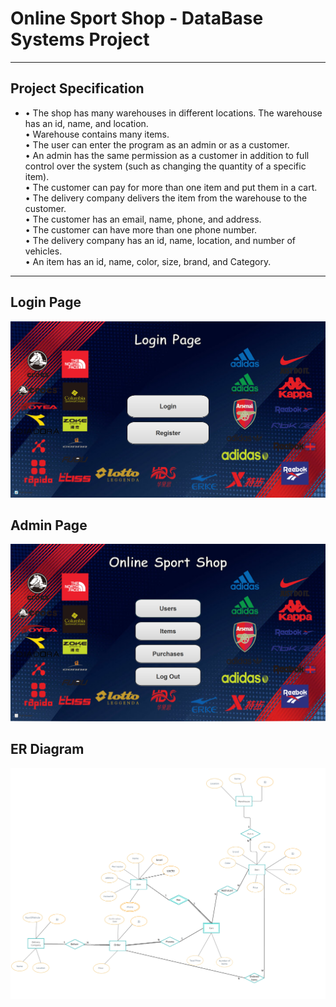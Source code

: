 # Online Sport Shop - DataBase Systems Project
___________________________________________________________
## Project Specification
- •	The shop has many warehouses in different locations. The warehouse has an id, name, and location.  
•	Warehouse contains many items.  
•	The user can enter the program as an admin or as a customer.  
•	An admin has the same permission as a customer in addition to full control over the system (such as changing the quantity of a specific item).  
•	The customer can pay for more than one item and put them in a cart.  
•	The delivery company delivers the item from the warehouse to the customer.  
•	The customer has an email, name, phone, and address.  
•	The customer can have more than one phone number.  
•	The delivery company has an id, name, location, and number of vehicles.  
•	An item has an id, name, color, size, brand, and Category.  
___________________________________________________________
## Login Page
![ Screenshot1](src/images/Login.png)
## Admin Page
![ Screenshot1](src/images/admin.png)
## ER Diagram
![ Screenshot1](ERDiagram.png)
